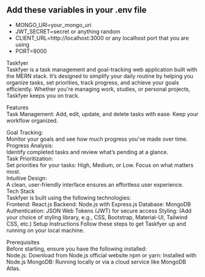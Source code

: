 ## Add these variables in your .env file 

* MONGO_URI=your_mongo_uri
* JWT_SECRET=secret or anything random
* CLIENT_URL=http://localhost:3000 or any localhost port that you are using
* PORT=8000

Taskfyer
<br>
Taskfyer is a task management and goal-tracking web application built with the MERN stack. It’s designed to simplify your daily routine by helping you organize tasks, set priorities, track progress, and achieve your goals efficiently. Whether you're managing work, studies, or personal projects, Taskfyer keeps you on track.

Features
<br>
Task Management:
Add, edit, update, and delete tasks with ease.
Keep your workflow organized.
<br>

Goal Tracking:
<br>
Monitor your goals and see how much progress you've made over time.
<br>
Progress Analysis:
<br>
Identify completed tasks and review what’s pending at a glance.
<br>
Task Prioritization:
<br>
Set priorities for your tasks: High, Medium, or Low. Focus on what matters most.
<br>
Intuitive Design:
<br>
A clean, user-friendly interface ensures an effortless user experience.
<br>
Tech Stack
<br>
Taskfyer is built using the following technologies:
<br>
Frontend: React.js
Backend: Node.js with Express.js
Database: MongoDB
Authentication: JSON Web Tokens (JWT) for secure access
Styling: (Add your choice of styling library, e.g., CSS, Bootstrap, Material-UI, Tailwind CSS, etc.)
Setup Instructions
Follow these steps to get Taskfyer up and running on your local machine.

Prerequisites
<br>
Before starting, ensure you have the following installed:
<br>
Node.js: Download from Node.js official website
npm or yarn: Installed with Node.js
MongoDB: Running locally or via a cloud service like MongoDB Atlas.